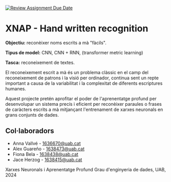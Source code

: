 [![Review Assignment Due Date](https://classroom.github.com/assets/deadline-readme-button-24ddc0f5d75046c5622901739e7c5dd533143b0c8e959d652212380cedb1ea36.svg)](https://classroom.github.com/a/L30CyvB9)
# XNAP - Hand written recognition
**Objectiu:** reconèixer noms escrits a mà "fàcils".

**Tipus de model:** CNN, CNN + RNN, (transformer metric learning)

**Tasca:** reconeixement de textes.

El reconeixement escrit a mà és un problema clàssic en el camp del reconeixement de patrons i la visió per ordinador, continua sent un repte important a causa de la variabilitat i la complexitat de diferents escriptures humanes.

Aquest projecte pretén aprofitar el poder de l'aprenentatge profund per desenvolupar un sistema precís i eficient per reconèixer paraules o frases de caràcters escrits a mà mitjançant l'entrenament de xarxes neuronals en grans conjunts de dades.


## Col·laboradors
- Anna Vallvé - 1636670@uab.cat
- Alex Guareño - 1638473@uab.cat
- Fiona Bela - 1638438@uab.cat
- Jace Herzog - 1638415@uab.cat

Xarxes Neuronals i Aprenentatge Profund 
Grau d'enginyeria de dades, 
UAB, 2024
